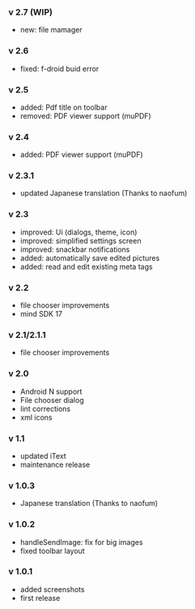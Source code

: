 ### v 2.7 (WIP)
- new: file mamager

### v 2.6
- fixed: f-droid buid error

### v 2.5
- added: Pdf title on toolbar
- removed: PDF viewer support (muPDF)

### v 2.4
- added: PDF viewer support (muPDF)

### v 2.3.1
- updated Japanese translation (Thanks to naofum)

### v 2.3
- improved: Ui (dialogs, theme, icon)
- improved: simplified settings screen
- improved: snackbar notifications
- added: automatically save edited pictures
- added: read and edit existing meta tags

### v 2.2
- file chooser improvements
- mind SDK 17

### v 2.1/2.1.1
- file chooser improvements

### v 2.0
- Android N support
- File chooser dialog
- lint corrections
- xml icons

### v 1.1
- updated iText
- maintenance release

### v 1.0.3
- Japanese translation (Thanks to naofum)


### v 1.0.2
- handleSendImage: fix for big images
- fixed toolbar layout


### v 1.0.1
- added screenshots
- first release